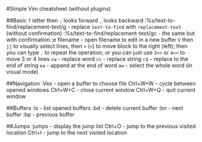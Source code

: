 #Simple Vim cheatsheet (without plugins)

##Basic
`f` letter then `;` looks forward `,` looks backward
:%s/text-to-find/replacement-text/g - replace `text-to-find` with `replacement-text` (without confirmation)
:%s/text-to-find/replacement-text/gc - the same but with confirmation
:e filename - open filename to edit in a new buffer
`V` then `jj` to visually select lines, then `>` (`<`) to move block to the right (left); then you can type `.` to repeat the operation; or you can just use `3>>` or `4<<` to move 3 or 4 lines
`cw` - replace word
`cc` - replace string
`c$` - replace to the end of string
`ea` - append at the end of word
`aw` - select the whole word (in visual mode)

##Navigation
:Vex     - open a buffer to choose file
Ctrl+W+W - cycle between opened windows
Ctrl+W+C - close current window
Ctrl+W+Q - quit current window

##Buffers
:ls - list opened buffers
:bd - delete current buffer
:bn - next buffer
:bp - previous buffer

##Jumps
:jumps - display the jump list
Ctrl+O - jump to the previous visited location
Ctrl+I - jump to the next visited location
